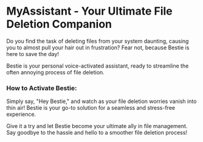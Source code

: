 # MyAssistant - Your Ultimate File Deletion Companion

Do you find the task of deleting files from your system daunting, causing you to almost pull your hair out in frustration? Fear not, because Bestie is here to save the day!

Bestie is your personal voice-activated assistant, ready to streamline the often annoying process of file deletion.

### How to Activate Bestie:
Simply say, "Hey Bestie," and watch as your file deletion worries vanish into thin air! Bestie is your go-to solution for a seamless and stress-free experience.

Give it a try and let Bestie become your ultimate ally in file management. Say goodbye to the hassle and hello to a smoother file deletion process!
